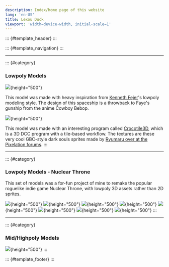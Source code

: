 ```yaml
---
description: Index/home page of this website
lang: 'en-US'
title: Lexou Duck
viewport: 'width=device-width, initial-scale=1'
---
```


::: {#template_header}
:::

::: {#template_navigation}
:::

------------------------------------------------------------------------

::: {#category}
### Lowpoly Models

![](assets/models/monocarrier.gif){height="500"}

This model was made with heavy inspiration from [Kenneth
Fejer](http://kennethfejer.com/3d.html)\'s lowpoly modeling style. The
design of this spaceship is a throwback to Faye\'s gunship from the
anime Cowboy Bebop.

![](assets/models/darksouls.png){height="500"}

This model was made with an interesting program called
[Crocotile3D](http://www.crocotile3d.com/), which is a 3D DCC program
with a tile-based workflow. The textures are these very cool GBC-style
dark souls sprites made by [Ryumaru over at the Pixelation
forums](https://pixelation.org/index.php?topic=17902.0).
:::

------------------------------------------------------------------------

::: {#category}
### Lowpoly Models - Nuclear Throne

This set of models was a for-fun project of mine to remake the popular
roguelike indie game Nuclear Throne, with lowpoly 3D assets rather than
2D sprites.

![](assets/models/nt_char02-Crystal_icon-large.png){height="500"}
![](assets/models/nt_char06-YV_icon-large.png){height="500"}
![](assets/models/nt_enem01-Bandit_icon-large.png){height="500"}
![](assets/models/nt_enem03-BigWorm_icon-large.png){height="500"}
![](assets/models/nt_enem05-Scorpion_icon-large.png){height="500"}
![](assets/models/nt_enem06-GoldenScorpion_icon-large.png){height="500"}
![](assets/models/nt_enem18-Snowtank_icon-large.png){height="500"}
![](assets/models/nt_enem19-GoldenSnowtank_icon-large.png){height="500"}
:::

------------------------------------------------------------------------

::: {#category}
### Mid/Highpoly Models

![](assets/models/TangRou_icon-large.png){height="500"}
:::

::: {#template_footer}
:::
